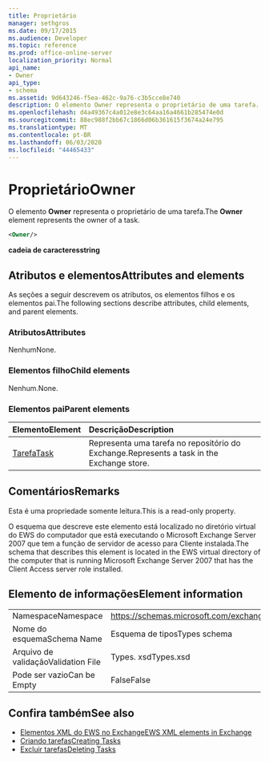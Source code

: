 ```yaml
---
title: Proprietário
manager: sethgros
ms.date: 09/17/2015
ms.audience: Developer
ms.topic: reference
ms.prod: office-online-server
localization_priority: Normal
api_name:
- Owner
api_type:
- schema
ms.assetid: 9d643246-f5ea-462c-9a76-c3b5cce8e740
description: O elemento Owner representa o proprietário de uma tarefa.
ms.openlocfilehash: d4a49367c4a012e8e3c64aa16a4661b285474e0d
ms.sourcegitcommit: 88ec988f2bb67c1866d06b361615f3674a24e795
ms.translationtype: MT
ms.contentlocale: pt-BR
ms.lasthandoff: 06/03/2020
ms.locfileid: "44465433"
---
```

# <a name="owner"></a><span data-ttu-id="57f35-103">Proprietário</span><span class="sxs-lookup"><span data-stu-id="57f35-103">Owner</span></span>

<span data-ttu-id="57f35-104">O elemento **Owner** representa o proprietário de uma tarefa.</span><span class="sxs-lookup"><span data-stu-id="57f35-104">The **Owner** element represents the owner of a task.</span></span> 
  
```xml
<Owner/>
```

<span data-ttu-id="57f35-105">**cadeia de caracteres**</span><span class="sxs-lookup"><span data-stu-id="57f35-105">**string**</span></span>

## <a name="attributes-and-elements"></a><span data-ttu-id="57f35-106">Atributos e elementos</span><span class="sxs-lookup"><span data-stu-id="57f35-106">Attributes and elements</span></span>

<span data-ttu-id="57f35-107">As seções a seguir descrevem os atributos, os elementos filhos e os elementos pai.</span><span class="sxs-lookup"><span data-stu-id="57f35-107">The following sections describe attributes, child elements, and parent elements.</span></span>
  
### <a name="attributes"></a><span data-ttu-id="57f35-108">Atributos</span><span class="sxs-lookup"><span data-stu-id="57f35-108">Attributes</span></span>

<span data-ttu-id="57f35-109">Nenhum</span><span class="sxs-lookup"><span data-stu-id="57f35-109">None.</span></span>
  
### <a name="child-elements"></a><span data-ttu-id="57f35-110">Elementos filho</span><span class="sxs-lookup"><span data-stu-id="57f35-110">Child elements</span></span>

<span data-ttu-id="57f35-111">Nenhum.</span><span class="sxs-lookup"><span data-stu-id="57f35-111">None.</span></span>
  
### <a name="parent-elements"></a><span data-ttu-id="57f35-112">Elementos pai</span><span class="sxs-lookup"><span data-stu-id="57f35-112">Parent elements</span></span>

|<span data-ttu-id="57f35-113">**Elemento**</span><span class="sxs-lookup"><span data-stu-id="57f35-113">**Element**</span></span>|<span data-ttu-id="57f35-114">**Descrição**</span><span class="sxs-lookup"><span data-stu-id="57f35-114">**Description**</span></span>|
|:-----|:-----|
|[<span data-ttu-id="57f35-115">Tarefa</span><span class="sxs-lookup"><span data-stu-id="57f35-115">Task</span></span>](task.md) <br/> |<span data-ttu-id="57f35-116">Representa uma tarefa no repositório do Exchange.</span><span class="sxs-lookup"><span data-stu-id="57f35-116">Represents a task in the Exchange store.</span></span>  <br/> |
   
## <a name="remarks"></a><span data-ttu-id="57f35-117">Comentários</span><span class="sxs-lookup"><span data-stu-id="57f35-117">Remarks</span></span>

<span data-ttu-id="57f35-118">Esta é uma propriedade somente leitura.</span><span class="sxs-lookup"><span data-stu-id="57f35-118">This is a read-only property.</span></span>
  
<span data-ttu-id="57f35-119">O esquema que descreve este elemento está localizado no diretório virtual do EWS do computador que está executando o Microsoft Exchange Server 2007 que tem a função de servidor de acesso para Cliente instalada.</span><span class="sxs-lookup"><span data-stu-id="57f35-119">The schema that describes this element is located in the EWS virtual directory of the computer that is running Microsoft Exchange Server 2007 that has the Client Access server role installed.</span></span>
  
## <a name="element-information"></a><span data-ttu-id="57f35-120">Elemento de informações</span><span class="sxs-lookup"><span data-stu-id="57f35-120">Element information</span></span>

|||
|:-----|:-----|
|<span data-ttu-id="57f35-121">Namespace</span><span class="sxs-lookup"><span data-stu-id="57f35-121">Namespace</span></span>  <br/> |https://schemas.microsoft.com/exchange/services/2006/types  <br/> |
|<span data-ttu-id="57f35-122">Nome do esquema</span><span class="sxs-lookup"><span data-stu-id="57f35-122">Schema Name</span></span>  <br/> |<span data-ttu-id="57f35-123">Esquema de tipos</span><span class="sxs-lookup"><span data-stu-id="57f35-123">Types schema</span></span>  <br/> |
|<span data-ttu-id="57f35-124">Arquivo de validação</span><span class="sxs-lookup"><span data-stu-id="57f35-124">Validation File</span></span>  <br/> |<span data-ttu-id="57f35-125">Types. xsd</span><span class="sxs-lookup"><span data-stu-id="57f35-125">Types.xsd</span></span>  <br/> |
|<span data-ttu-id="57f35-126">Pode ser vazio</span><span class="sxs-lookup"><span data-stu-id="57f35-126">Can be Empty</span></span>  <br/> |<span data-ttu-id="57f35-127">False</span><span class="sxs-lookup"><span data-stu-id="57f35-127">False</span></span>  <br/> |
   
## <a name="see-also"></a><span data-ttu-id="57f35-128">Confira também</span><span class="sxs-lookup"><span data-stu-id="57f35-128">See also</span></span>

- [<span data-ttu-id="57f35-129">Elementos XML do EWS no Exchange</span><span class="sxs-lookup"><span data-stu-id="57f35-129">EWS XML elements in Exchange</span></span>](ews-xml-elements-in-exchange.md)
- [<span data-ttu-id="57f35-130">Criando tarefas</span><span class="sxs-lookup"><span data-stu-id="57f35-130">Creating Tasks</span></span>](https://msdn.microsoft.com/library/0ef97334-e8a0-4f67-a23a-dd9e2bbad49f%28Office.15%29.aspx) 
- [<span data-ttu-id="57f35-131">Excluir tarefas</span><span class="sxs-lookup"><span data-stu-id="57f35-131">Deleting Tasks</span></span>](https://msdn.microsoft.com/library/a3d7e25f-8a35-4901-b1d9-d31f418ab340%28Office.15%29.aspx)

